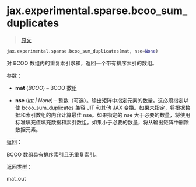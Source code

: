 # jax.experimental.sparse.bcoo_sum_duplicates

> [原文](https://jax.readthedocs.io/en/latest/_autosummary/jax.experimental.sparse.bcoo_sum_duplicates.html)

```py
jax.experimental.sparse.bcoo_sum_duplicates(mat, nse=None)
```

对 BCOO 数组内的重复索引求和，返回一个带有排序索引的数组。

参数：

+   **mat** (*BCOO*) – BCOO 数组

+   **nse** ([*int*](https://docs.python.org/3/library/functions.html#int "(在 Python v3.12 中)") *|* *None*) – 整数（可选）。输出矩阵中指定元素的数量。这必须指定以使 bcoo_sum_duplicates 兼容 JIT 和其他 JAX 变换。如果未指定，将根据数据和索引数组的内容计算最佳 nse。如果指定的 nse 大于必要的数量，将使用标准填充值填充数据和索引数组。如果小于必要的数量，将从输出矩阵中删除数据元素。

返回：

BCOO 数组具有排序索引且无重复索引。

返回类型：

mat_out
